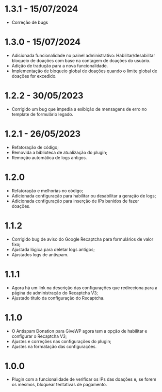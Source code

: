 # 1.3.1 - 15/07/2024 
* Correção de bugs

# 1.3.0 - 15/07/2024 
* Adicionada funcionalidade no painel administrativo: Habilitar/desabilitar bloqueio de doações com base na contagem de doações do usuário.
* Adição de tradução para a nova funcionalidade.
* Implementação de bloqueio global de doações quando o limite global de doações for excedido.

# 1.2.2 - 30/05/2023
* Corrigido um bug que impedia a exibição de mensagens de erro no template de formulário legado.

# 1.2.1 - 26/05/2023
* Refatoração de código;
* Removida a biblioteca de atualização do plugin;
* Remoção automática de logs antigos.

# 1.2.0
* Refatoração e melhorias no código;
* Adicionada configuração para habilitar ou desabilitar a geração de logs;
* Adicionada configuração para inserção de IPs banidos de fazer doações.

# 1.1.2
* Corrigido bug de aviso do Google Recaptcha para formulários de valor fixo;
* Ajustada lógica para deletar logs antigos;
* Ajustados logs de antispam.

# 1.1.1
* Agora há um link na descrição das configurações que redireciona para a página de administração do Recaptcha V3;
* Ajustado título da configuração do Recaptcha.

# 1.1.0
* O Antispam Donation para GiveWP agora tem a opção de habilitar e configurar o Recaptcha V3;
* Ajustes e correções nas configurações do plugin;
* Ajustes na formatação das configurações.

# 1.0.0
* Plugin com a funcionalidade de verificar os IPs das doações e, se forem os mesmos, bloquear tentativas de pagamento.
